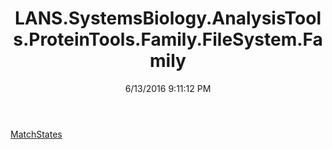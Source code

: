 ﻿---
title: LANS.SystemsBiology.AnalysisTools.ProteinTools.Family.FileSystem.Family
date: 6/13/2016 9:11:12 PM
---

[MatchStates](T-LANS.SystemsBiology.AnalysisTools.ProteinTools.Family.FileSystem.Family.MatchStates.html)
